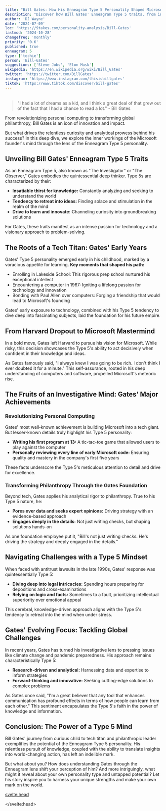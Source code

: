 ```yaml
---
title: "Bill Gates: How His Enneagram Type 5 Personality Shaped Microsoft's Success"
description: "Discover how Bill Gates' Enneagram Type 5 traits, from insatiable curiosity to analytical prowess, fueled Microsoft's rise and his philanthropic impact."
author: 'DJ Wayne'
date: '2024-07-09'
loc: 'https://9takes.com/personality-analysis/Bill-Gates'
lastmod: '2024-10-28'
changefreq: 'monthly'
priority: '0.6'
published: true
enneagram: 5
type: ['techie']
person: 'Bill-Gates'
suggestions: ['Steve Jobs', 'Elon Musk']
wikipedia: 'https://en.wikipedia.org/wiki/Bill_Gates'
twitter: 'https://twitter.com/BillGates'
instagram: 'https://www.instagram.com/thisisbillgates'
tiktok: 'https://www.tiktok.com/discover/bill-gates'
---
```


<script>
	import  PopCard  from "$lib/components/atoms/PopCard.svelte";  
import BlogPurpose from '$lib/components/blog/BlogPurpose.svelte'
</script>

<div
	style="display: flex;
    justify-content: center; 
    margin: 1rem 0;
	"
>
	<PopCard
		image={`/types/5s/${'Bill-Gates'}.webp`}
		showIcon={false}
		enneagramType="5"
		displayText="Bill Gates"
		subtext=""
	/>
</div>

> "I had a lot of dreams as a kid, and I think a great deal of that grew out of the fact that I had a chance to read a lot." - Bill Gates

<p class="firstLetter">From revolutionizing personal computing to transforming global philanthropy, Bill Gates is an icon of innovation and impact.</p>

But what drives the relentless curiosity and analytical prowess behind his success? In this deep dive, we explore the inner workings of the Microsoft founder's mind through the lens of the Enneagram Type 5 personality.

## Unveiling Bill Gates' Enneagram Type 5 Traits

As an Enneagram Type 5, also known as "The Investigator" or "The Observer," Gates embodies the quintessential deep thinker. Type 5s are characterized by their:

- **Insatiable thirst for knowledge:** Constantly analyzing and seeking to understand the world
- **Tendency to retreat into ideas:** Finding solace and stimulation in the realm of the mind
- **Drive to learn and innovate:** Channeling curiosity into groundbreaking solutions

For Gates, these traits manifest as an intense passion for technology and a visionary approach to problem-solving.

## The Roots of a Tech Titan: Gates' Early Years

Gates' Type 5 personality emerged early in his childhood, marked by a voracious appetite for learning. **Key moments that shaped his path:**

- Enrolling in Lakeside School: This rigorous prep school nurtured his exceptional intellect
- Encountering a computer in 1967: Igniting a lifelong passion for technology and innovation
- Bonding with Paul Allen over computers: Forging a friendship that would lead to Microsoft's founding

Gates' early exposure to technology, combined with his Type 5 tendency to dive deep into fascinating subjects, laid the foundation for his future empire.

## From Harvard Dropout to Microsoft Mastermind

In a bold move, Gates left Harvard to pursue his vision for Microsoft. While risky, this decision showcases the Type 5's ability to act decisively when confident in their knowledge and ideas.

As Gates famously said, "I always knew I was going to be rich. I don't think I ever doubted it for a minute." This self-assurance, rooted in his deep understanding of computers and software, propelled Microsoft's meteoric rise.

## The Fruits of an Investigative Mind: Gates' Major Achievements

### Revolutionizing Personal Computing

Gates' most well-known achievement is building Microsoft into a tech giant. But lesser-known details truly highlight his Type 5 personality:

- **Writing his first program at 13:** A tic-tac-toe game that allowed users to play against the computer
- **Personally reviewing every line of early Microsoft code:** Ensuring quality and mastery in the company's first five years

These facts underscore the Type 5's meticulous attention to detail and drive for excellence.

### Transforming Philanthropy Through the Gates Foundation

Beyond tech, Gates applies his analytical rigor to philanthropy. True to his Type 5 nature, he:

- **Pores over data and seeks expert opinions:** Driving strategy with an evidence-based approach
- **Engages deeply in the details:** Not just writing checks, but shaping solutions hands-on

As one foundation employee put it, "Bill's not just writing checks. He's driving the strategy and deeply engaged in the details."

<BlogPurpose/>

## Navigating Challenges with a Type 5 Mindset

When faced with antitrust lawsuits in the late 1990s, Gates' response was quintessentially Type 5:

- **Diving deep into legal intricacies:** Spending hours preparing for depositions and cross-examinations
- **Relying on logic and facts:** Sometimes to a fault, prioritizing intellectual superiority over emotional appeal

This cerebral, knowledge-driven approach aligns with the Type 5's tendency to retreat into the mind when under stress.

## Gates' Evolving Focus: Tackling Global Challenges

In recent years, Gates has turned his investigative lens to pressing issues like climate change and pandemic preparedness. His approach remains characteristically Type 5:

- **Research-driven and analytical:** Harnessing data and expertise to inform strategies
- **Forward-thinking and innovative:** Seeking cutting-edge solutions to complex problems

As Gates once said, "I'm a great believer that any tool that enhances communication has profound effects in terms of how people can learn from each other." This sentiment encapsulates the Type 5's faith in the power of knowledge and information.

## Conclusion: The Power of a Type 5 Mind

Bill Gates' journey from curious child to tech titan and philanthropic leader exemplifies the potential of the Enneagram Type 5 personality. His relentless pursuit of knowledge, coupled with the ability to translate insights into world-changing action, has left an indelible mark.

But what about you? How does understanding Gates through the Enneagram lens shift your perception of him? And more intriguingly, what might it reveal about your own personality type and untapped potential? Let his story inspire you to harness your unique strengths and make your own mark on the world.

<svelte:head>

<script type="application/ld+json">
{
  "@context": "http://schema.org",
  "@graph": [
    {
      "@type": "Article",
      "articleBody": "From revolutionizing personal computing to transforming global philanthropy, Bill Gates is an icon of innovation and impact. But what drives the relentless curiosity and analytical prowess behind his success? In this deep dive, we explore the inner workings of the Microsoft founder's mind through the lens of the Enneagram Type 5 personality. Discover how Gates' insatiable thirst for knowledge, tendency to retreat into ideas, and drive to learn and innovate shaped his path from tech titan to philanthropic leader.",
      "author": {
        "@type": "Person",
        "name": "DJ Wayne",
        "sameAs": ["https://www.instagram.com/djwayne3/", "https://www.youtube.com/@djwayne3", "https://www.linkedin.com/in/davidtwayne/", "https://twitter.com/djwayne3"]
      },
      "dateModified": "2024-10-28",
      "datePublished": "2024-07-09",
      "description": "Uncover how Bill Gates' Enneagram Type 5 traits, from insatiable curiosity to analytical prowess, fueled Microsoft's rise and his philanthropic impact. Explore the mind behind the tech revolution.",
      "headline": "Bill Gates: How His Enneagram Type 5 Personality Shaped Microsoft's Success",
      "image": {
        "@type": "ImageObject",
        "height": 900,
        "url": "https://9takes.com/types/5s/Bill-Gates.webp",
        "width": 900
      },
      "mainEntityOfPage": {
        "@id": "https://9takes.com/personality-analysis/Bill-Gates",
        "@type": "WebPage"
      },
      "mentions": {
        "@type": "Person", 
        "name": "Bill Gates",
        "sameAs": [
          "https://en.wikipedia.org/wiki/Bill_Gates",
          "https://www.gatesnotes.com/", 
          "https://twitter.com/BillGates"
        ]
      },
      "publisher": {
        "@type": "Organization",
        "sameAs": ["https://www.instagram.com/9takesdotcom/", "https://twitter.com/9takesdotcom"],
        "logo": {
          "@type": "ImageObject",
          "url": "https://9takes.com/brand/aero.png"
        },
        "name": "9takes"
      }
    },
    {
      "@type": "FAQPage",
      "mainEntity": [
        {
          "@type": "Question",
          "name": "What is Bill Gates' Enneagram type?",
          "acceptedAnswer": {
            "@type": "Answer",
            "text": "Bill Gates is an Enneagram Type 5, also known as The Investigator or The Observer. Type 5s are characterized by their insatiable thirst for knowledge, analytical thinking, and tendency to retreat into the world of ideas."
          }
        },
        {
          "@type": "Question", 
          "name": "How did Bill Gates' early years shape his Type 5 personality?",
          "acceptedAnswer": {
            "@type": "Answer",
            "text": "Gates' childhood was marked by a voracious appetite for learning. Enrolling in the rigorous Lakeside School nurtured his intellect, while encountering a computer in 1967 ignited his lifelong passion for technology. His early bond with Paul Allen over computers laid the foundation for Microsoft."
          }
        },
        {
          "@type": "Question",
          "name": "What lesser-known facts highlight Gates' Type 5 traits?", 
          "acceptedAnswer": {
            "@type": "Answer",
            "text": "Gates wrote his first program, a tic-tac-toe game, at age 13. In Microsoft's early years, he personally reviewed every line of code. These facts underscore the Type 5's meticulous attention to detail and drive for mastery."
          }
        },
        {
          "@type": "Question",
          "name": "How does Gates approach philanthropy as a Type 5?",
          "acceptedAnswer": {
            "@type": "Answer", 
            "text": "Gates applies his signature analytical rigor to philanthropy. He pores over data, seeks expert opinions, and engages deeply in the details to drive evidence-based strategies and shape high-impact solutions."
          }
        },
        {
          "@type": "Question",
          "name": "How has Gates handled challenges with a Type 5 mindset?",
          "acceptedAnswer": {
            "@type": "Answer",
            "text": "When faced with antitrust lawsuits, Gates dove deep into legal intricacies and relied heavily on logic and facts. This cerebral, knowledge-driven approach aligns with the Type 5's tendency to retreat into the mind when under stress."
          }
        }
      ]
    }
  ]
}
</script>

</svelte:head>

<style lang="scss"></style>
